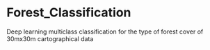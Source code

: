 # Forest_Classification
Deep learning multiclass classification for the type of forest cover of 30mx30m cartographical data 
